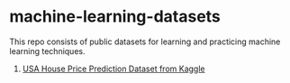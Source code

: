 # machine-learning-datasets

This repo consists of public datasets for learning and practicing machine learning techniques. 

1. <a href="/blob/main/USA_Housing.csv" target="_blank">USA House Price Prediction Dataset from Kaggle</a>
